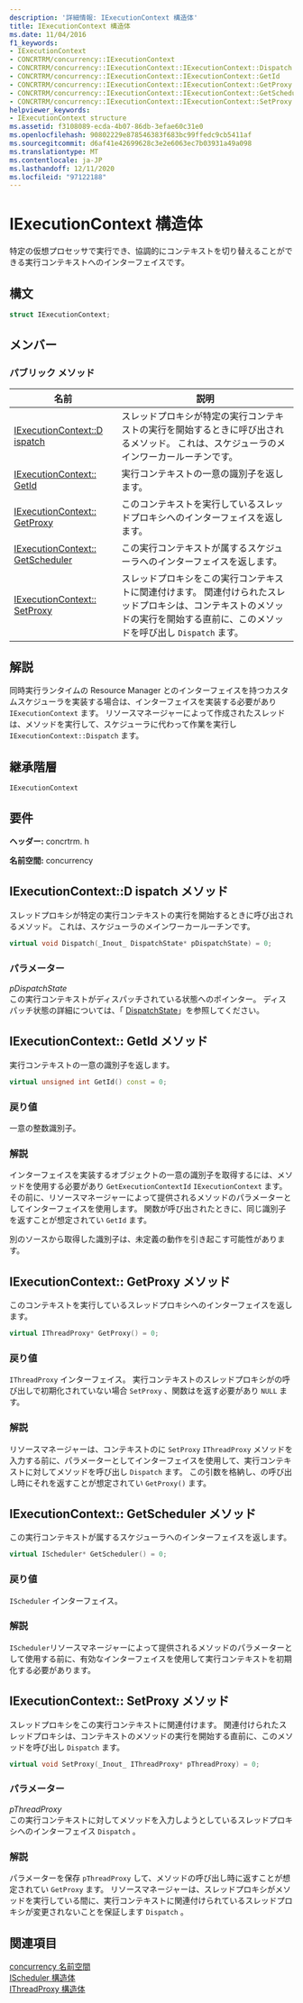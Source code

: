 ```yaml
---
description: '詳細情報: IExecutionContext 構造体'
title: IExecutionContext 構造体
ms.date: 11/04/2016
f1_keywords:
- IExecutionContext
- CONCRTRM/concurrency::IExecutionContext
- CONCRTRM/concurrency::IExecutionContext::IExecutionContext::Dispatch
- CONCRTRM/concurrency::IExecutionContext::IExecutionContext::GetId
- CONCRTRM/concurrency::IExecutionContext::IExecutionContext::GetProxy
- CONCRTRM/concurrency::IExecutionContext::IExecutionContext::GetScheduler
- CONCRTRM/concurrency::IExecutionContext::IExecutionContext::SetProxy
helpviewer_keywords:
- IExecutionContext structure
ms.assetid: f3108089-ecda-4b07-86db-3efae60c31e0
ms.openlocfilehash: 90802229e878546383f683bc99ffedc9cb5411af
ms.sourcegitcommit: d6af41e42699628c3e2e6063ec7b03931a49a098
ms.translationtype: MT
ms.contentlocale: ja-JP
ms.lasthandoff: 12/11/2020
ms.locfileid: "97122188"
---
```

# <a name="iexecutioncontext-structure"></a>IExecutionContext 構造体

特定の仮想プロセッサで実行でき、協調的にコンテキストを切り替えることができる実行コンテキストへのインターフェイスです。

## <a name="syntax"></a>構文

```cpp
struct IExecutionContext;
```

## <a name="members"></a>メンバー

### <a name="public-methods"></a>パブリック メソッド

|名前|説明|
|----------|-----------------|
|[IExecutionContext::D ispatch](#dispatch)|スレッドプロキシが特定の実行コンテキストの実行を開始するときに呼び出されるメソッド。 これは、スケジューラのメインワーカールーチンです。|
|[IExecutionContext:: GetId](#getid)|実行コンテキストの一意の識別子を返します。|
|[IExecutionContext:: GetProxy](#getproxy)|このコンテキストを実行しているスレッドプロキシへのインターフェイスを返します。|
|[IExecutionContext:: GetScheduler](#getscheduler)|この実行コンテキストが属するスケジューラへのインターフェイスを返します。|
|[IExecutionContext:: SetProxy](#setproxy)|スレッドプロキシをこの実行コンテキストに関連付けます。 関連付けられたスレッドプロキシは、コンテキストのメソッドの実行を開始する直前に、このメソッドを呼び出し `Dispatch` ます。|

## <a name="remarks"></a>解説

同時実行ランタイムの Resource Manager とのインターフェイスを持つカスタムスケジューラを実装する場合は、インターフェイスを実装する必要があり `IExecutionContext` ます。 リソースマネージャーによって作成されたスレッドは、メソッドを実行して、スケジューラに代わって作業を実行し `IExecutionContext::Dispatch` ます。

## <a name="inheritance-hierarchy"></a>継承階層

`IExecutionContext`

## <a name="requirements"></a>要件

**ヘッダー:** concrtrm. h

**名前空間:** concurrency

## <a name="iexecutioncontextdispatch-method"></a><a name="dispatch"></a> IExecutionContext::D ispatch メソッド

スレッドプロキシが特定の実行コンテキストの実行を開始するときに呼び出されるメソッド。 これは、スケジューラのメインワーカールーチンです。

```cpp
virtual void Dispatch(_Inout_ DispatchState* pDispatchState) = 0;
```

### <a name="parameters"></a>パラメーター

*pDispatchState*<br/>
この実行コンテキストがディスパッチされている状態へのポインター。 ディスパッチ状態の詳細については、「 [DispatchState](dispatchstate-structure.md)」を参照してください。

## <a name="iexecutioncontextgetid-method"></a><a name="getid"></a> IExecutionContext:: GetId メソッド

実行コンテキストの一意の識別子を返します。

```cpp
virtual unsigned int GetId() const = 0;
```

### <a name="return-value"></a>戻り値

一意の整数識別子。

### <a name="remarks"></a>解説

インターフェイスを実装するオブジェクトの一意の識別子を取得するには、メソッドを使用する必要があり `GetExecutionContextId` `IExecutionContext` ます。その前に、リソースマネージャーによって提供されるメソッドのパラメーターとしてインターフェイスを使用します。 関数が呼び出されたときに、同じ識別子を返すことが想定されてい `GetId` ます。

別のソースから取得した識別子は、未定義の動作を引き起こす可能性があります。

## <a name="iexecutioncontextgetproxy-method"></a><a name="getproxy"></a> IExecutionContext:: GetProxy メソッド

このコンテキストを実行しているスレッドプロキシへのインターフェイスを返します。

```cpp
virtual IThreadProxy* GetProxy() = 0;
```

### <a name="return-value"></a>戻り値

`IThreadProxy` インターフェイス。 実行コンテキストのスレッドプロキシがの呼び出しで初期化されていない場合 `SetProxy` 、関数はを返す必要があり `NULL` ます。

### <a name="remarks"></a>解説

リソースマネージャーは、コンテキストのに `SetProxy` `IThreadProxy` メソッドを入力する前に、パラメーターとしてインターフェイスを使用して、実行コンテキストに対してメソッドを呼び出し `Dispatch` ます。 この引数を格納し、の呼び出し時にそれを返すことが想定されてい `GetProxy()` ます。

## <a name="iexecutioncontextgetscheduler-method"></a><a name="getscheduler"></a> IExecutionContext:: GetScheduler メソッド

この実行コンテキストが属するスケジューラへのインターフェイスを返します。

```cpp
virtual IScheduler* GetScheduler() = 0;
```

### <a name="return-value"></a>戻り値

`IScheduler` インターフェイス。

### <a name="remarks"></a>解説

`IScheduler`リソースマネージャーによって提供されるメソッドのパラメーターとして使用する前に、有効なインターフェイスを使用して実行コンテキストを初期化する必要があります。

## <a name="iexecutioncontextsetproxy-method"></a><a name="setproxy"></a> IExecutionContext:: SetProxy メソッド

スレッドプロキシをこの実行コンテキストに関連付けます。 関連付けられたスレッドプロキシは、コンテキストのメソッドの実行を開始する直前に、このメソッドを呼び出し `Dispatch` ます。

```cpp
virtual void SetProxy(_Inout_ IThreadProxy* pThreadProxy) = 0;
```

### <a name="parameters"></a>パラメーター

*pThreadProxy*<br/>
この実行コンテキストに対してメソッドを入力しようとしているスレッドプロキシへのインターフェイス `Dispatch` 。

### <a name="remarks"></a>解説

パラメーターを保存 `pThreadProxy` して、メソッドの呼び出し時に返すことが想定されてい `GetProxy` ます。 リソースマネージャーは、スレッドプロキシがメソッドを実行している間に、実行コンテキストに関連付けられているスレッドプロキシが変更されないことを保証します `Dispatch` 。

## <a name="see-also"></a>関連項目

[concurrency 名前空間](concurrency-namespace.md)<br/>
[IScheduler 構造体](ischeduler-structure.md)<br/>
[IThreadProxy 構造体](ithreadproxy-structure.md)
